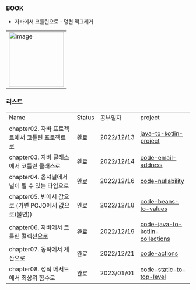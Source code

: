 ### BOOK
- 자바에서 코틀린으로 - 덩컨 맥그레거
<table><tr><td>
    <img width="150" alt="image" src="https://user-images.githubusercontent.com/87924260/207300899-91601d4e-9ff6-474b-9b16-1c1e75d020df.png">
</td></tr></table>


### 리스트                                                                                                                                                    
| | | | |
|-|-|-|-|
|Name|Status|공부일자|project|
|chapter02. 자바 프로젝트에서 코틀린 프로젝트로|완료|2022/12/13|[java-to-kotlin-project](https://github.com/seohaem/java-to-kotlin/tree/main/java-to-kotlin-project)|
|chapter03. 자바 클래스에서 코틀린 클래스로|완료|2022/12/14|[code-email-address](https://github.com/seohaem/java-to-kotlin/tree/main/code-email-address)|
|chapter04. 옵셔널에서 널이 될 수 있는 타입으로|완료|2022/12/16|[code-nullability](https://github.com/seohaem/java-to-kotlin/tree/main/code-nullability)|
|chapter05. 빈에서 값으로 (가변 POJO에서 값으로(불변))|완료|2022/12/18|[code-beans-to-values](https://github.com/seohaem/java-to-kotlin/tree/main/code-beans-to-values)|
|chapter06. 자바에서 코틀린 컬렉션으로|완료|2022/12/19|[code-java-to-kotlin-collections](https://github.com/seohaem/java-to-kotlin/tree/main/code-java-to-kotlin-collections)|
|chapter07. 동작에서 계산으로|완료|2022/12/21|[code-actions](https://github.com/seohaem/java-to-kotlin/tree/main/code-actions)|
|chapter08. 정적 메서드에서 최상위 함수로|완료|2023/01/01|[code-static-to-top-level](https://github.com/seohaem/java-to-kotlin/tree/main/code-static-to-top-level)|
